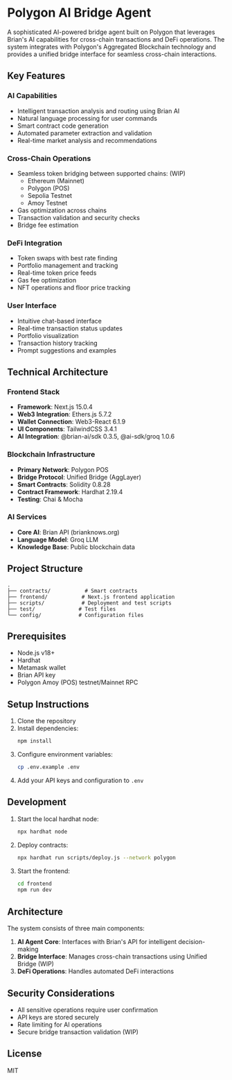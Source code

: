 # Polygon AI Bridge Agent

A sophisticated AI-powered bridge agent built on Polygon that leverages Brian's AI capabilities for cross-chain transactions and DeFi operations. The system integrates with Polygon's Aggregated Blockchain technology and provides a unified bridge interface for seamless cross-chain interactions.

## Key Features

### AI Capabilities

- Intelligent transaction analysis and routing using Brian AI
- Natural language processing for user commands
- Smart contract code generation
- Automated parameter extraction and validation
- Real-time market analysis and recommendations

### Cross-Chain Operations

- Seamless token bridging between supported chains: (WIP)
  - Ethereum (Mainnet)
  - Polygon (POS)
  - Sepolia Testnet
  - Amoy Testnet
- Gas optimization across chains
- Transaction validation and security checks
- Bridge fee estimation

### DeFi Integration

- Token swaps with best rate finding
- Portfolio management and tracking
- Real-time token price feeds
- Gas fee optimization
- NFT operations and floor price tracking

### User Interface

- Intuitive chat-based interface
- Real-time transaction status updates
- Portfolio visualization
- Transaction history tracking
- Prompt suggestions and examples

## Technical Architecture

### Frontend Stack

- **Framework**: Next.js 15.0.4
- **Web3 Integration**: Ethers.js 5.7.2
- **Wallet Connection**: Web3-React 6.1.9
- **UI Components**: TailwindCSS 3.4.1
- **AI Integration**: @brian-ai/sdk 0.3.5, @ai-sdk/groq 1.0.6

### Blockchain Infrastructure

- **Primary Network**: Polygon POS
- **Bridge Protocol**: Unified Bridge (AggLayer)
- **Smart Contracts**: Solidity 0.8.28
- **Contract Framework**: Hardhat 2.19.4
- **Testing**: Chai & Mocha

### AI Services

- **Core AI**: Brian API (brianknows.org)
- **Language Model**: Groq LLM
- **Knowledge Base**: Public blockchain data

## Project Structure

```
.
├── contracts/           # Smart contracts
├── frontend/           # Next.js frontend application
├── scripts/            # Deployment and test scripts
├── test/              # Test files
└── config/            # Configuration files
```

## Prerequisites

- Node.js v18+
- Hardhat
- Metamask wallet
- Brian API key
- Polygon Amoy (POS) testnet/Mainnet RPC

## Setup Instructions

1. Clone the repository
2. Install dependencies:
   ```bash
   npm install
   ```
3. Configure environment variables:
   ```bash
   cp .env.example .env
   ```
4. Add your API keys and configuration to `.env`

## Development

1. Start the local hardhat node:

   ```bash
   npx hardhat node
   ```

2. Deploy contracts:

   ```bash
   npx hardhat run scripts/deploy.js --network polygon
   ```

3. Start the frontend:
   ```bash
   cd frontend
   npm run dev
   ```

## Architecture

The system consists of three main components:

1. **AI Agent Core**: Interfaces with Brian's API for intelligent decision-making
2. **Bridge Interface**: Manages cross-chain transactions using Unified Bridge (WIP)
3. **DeFi Operations**: Handles automated DeFi interactions

## Security Considerations

- All sensitive operations require user confirmation
- API keys are stored securely
- Rate limiting for AI operations
- Secure bridge transaction validation (WIP)

## License

MIT
